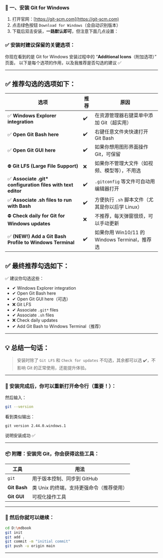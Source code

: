 

### 🔧 一、安装 Git for Windows

1. 打开官网：[https://git-scm.com](https://git-scm.com)
2. 点击绿色按钮 `Download for Windows`（会自动识别版本）
3. 下载后双击安装，**一路默认即可**，但注意下面几点设置：

### ✅ 安装时建议保留的关键选项：


你现在看到的是 Git for Windows 安装过程中的 “**Additional Icons**（附加选项）” 页面，
以下是每个选项的作用，以及我推荐是否勾选的建议 ✅

---

## ✅ 推荐勾选的选项如下：

| 选项                                                          | 推荐 | 原因                                   |
| ----------------------------------------------------------- | -- | ------------------------------------ |
| ✅ **Windows Explorer integration**                          | ✔️ | 在资源管理器右键菜单中添加 Git（超实用）               |
| ✅ **Open Git Bash here**                                    | ✔️ | 右键任意文件夹快速打开 Git Bash                 |
| ✅ **Open Git GUI here**                                     | ✔️ | 如果你想用图形界面操作 Git，可保留                  |
| ⛔ **Git LFS (Large File Support)**                          | ❌  | 如果你不管理大文件（如视频、模型等），不用选               |
| ✅ **Associate .git\* configuration files with text editor** | ✔️ | `.gitconfig` 等文件可自动用编辑器打开            |
| ✅ **Associate .sh files to run with Bash**                  | ✔️ | 方便执行 `.sh` 脚本文件（尤其是你以后学 Linux）       |
| ⛔ **Check daily for Git for Windows updates**               | ❌  | 不推荐，每天弹窗很烦，可以手动更新                    |
| ✅ **(NEW!) Add a Git Bash Profile to Windows Terminal**     | ✔️ | 如果你用 Win10/11 的 Windows Terminal，推荐选 |

## ✅ 最终推荐勾选如下：

✅ 建议你勾选这些：

* ✔ Windows Explorer integration
* ✔ Open Git Bash here
* ✔ Open Git GUI here（可选）
* ❌ Git LFS
* ✔ Associate `.git*` files
* ✔ Associate `.sh` files
* ❌ Check daily updates
* ✔ Add Git Bash to Windows Terminal（推荐）

---

## 💡 总结一句话：

> 安装时除了 `Git LFS` 和 `Check for updates` 不勾选，其余都可以选 ✔️，不影响 Git 的正常使用，还能提升体验。



---

### 🔄 安装完成后，你可以重新打开命令行（重要！）：

然后输入：

```bash
git --version
```

看到类似输出：

```
git version 2.44.0.windows.1
```

说明安装成功 ✅

---

### 📦 附赠：安装完 Git，你会获得这些工具：

| 工具           | 用法                      |
| ------------ | ----------------------- |
| `git`        | 用于版本控制、同步到 GitHub       |
| **Git Bash** | 类 Unix 的终端，支持更强命令（推荐使用） |
| **Git GUI**  | 可视化操作工具                 |

---

### 🧭 然后你就可以继续：

```bash
cd D:\mdbook
git init
git add .
git commit -m "initial commit"
git push -u origin main
```

---


